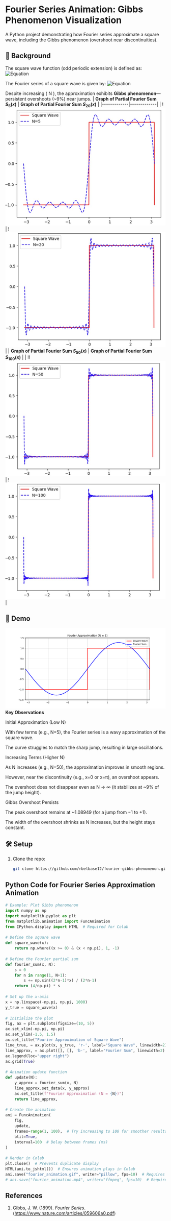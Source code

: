 # Fourier Series Animation: Gibbs Phenomenon Visualization

A Python project demonstrating how Fourier series approximate a square wave, including the Gibbs phenomenon (overshoot near discontinuities).


## 📖 Background  
The square wave function (odd periodic extension) is defined as:
![Equation](https://quicklatex.com/cache3/7d/ql_48c0f5cfa0558e7b74872db966f8197d_l3.png)

The Fourier series of a square wave is given by:
![Equation](https://quicklatex.com/cache3/ab/ql_f2723aee1f3cceca8e7e71fcfd984cab_l3.png)

Despite increasing \( N \), the approximation exhibits **Gibbs phenomenon**—persistent overshoots (~9%) near jumps.
| **Graph of Partial Fourier Sum $S_5(x)$**  | **Graph of Partial Fourier Sum $S_{20}(x)$**  |
|-------------|-------------|
| !![Image 1](./assets/sqwaven5.jpg) | !![Image 2](./assets/sqwaven20.jpg) |
| **Graph of Partial Fourier Sum $S_{50}(x)$**  | **Graph of Partial Fourier Sum $S_{100}(x)$**  |
| !!![Image 3](./assets/sqwaven50.jpg) | !![Image 4](./assets/sqwaven100.jpg) |

## 🎥 Demo  
![Demo GIF](assets/fourier_animation.gif)
**Key Observations**

Initial Approximation (Low N)

With few terms (e.g., N=5), the Fourier series is a wavy approximation of the square wave.

The curve struggles to match the sharp jump, resulting in large oscillations.

Increasing Terms (Higher N)

As N increases (e.g., N=50), the approximation improves in smooth regions.

However, near the discontinuity (e.g., x=0 or x=π), an overshoot appears.

The overshoot does not disappear even as N → ∞ (it stabilizes at ~9% of the jump height).

Gibbs Overshoot Persists

The peak overshoot remains at ~1.08949 (for a jump from −1 to +1).

The width of the overshoot shrinks as N increases, but the height stays constant.

## 🛠️ Setup  
1. Clone the repo:
   ```bash
   git clone https://github.com/rbelbase12/fourier-gibbs-phenomenon.git
## Python Code for Fourier Series Approximation Animation
```python
# Example: Plot Gibbs phenomenon
import numpy as np
import matplotlib.pyplot as plt
from matplotlib.animation import FuncAnimation
from IPython.display import HTML  # Required for Colab

# Define the square wave
def square_wave(x):
    return np.where((x >= 0) & (x < np.pi), 1, -1)

# Define the Fourier partial sum
def fourier_sum(x, N):
    s = 0
    for n in range(1, N+1):
        s += np.sin((2*n-1)*x) / (2*n-1)
    return (4/np.pi) * s

# Set up the x-axis
x = np.linspace(-np.pi, np.pi, 1000)
y_true = square_wave(x)

# Initialize the plot
fig, ax = plt.subplots(figsize=(10, 5))
ax.set_xlim(-np.pi, np.pi)
ax.set_ylim(-1.5, 1.5)
ax.set_title("Fourier Approximation of Square Wave")
line_true, = ax.plot(x, y_true, 'r-', label="Square Wave", linewidth=2)
line_approx, = ax.plot([], [], 'b-', label="Fourier Sum", linewidth=2)
ax.legend(loc="upper right")
ax.grid(True)

# Animation update function
def update(N):
    y_approx = fourier_sum(x, N)
    line_approx.set_data(x, y_approx)
    ax.set_title(f"Fourier Approximation (N = {N})")
    return line_approx,

# Create the animation
ani = FuncAnimation(
    fig,
    update,
    frames=range(1, 100),  # Try increasing to 100 for smoother results
    blit=True,
    interval=100  # Delay between frames (ms)
)

# Render in Colab
plt.close()  # Prevents duplicate display
HTML(ani.to_jshtml())  # Ensures animation plays in Colab
ani.save("fourier_animation.gif", writer="pillow", fps=10)  # Requires pillow
# ani.save("fourier_animation.mp4", writer="ffmpeg", fps=10)  # Requires ffmpeg
```
## References
1. Gibbs, J. W. (1899). *Fourier Series*. (https://www.nature.com/articles/059606a0.pdf)

